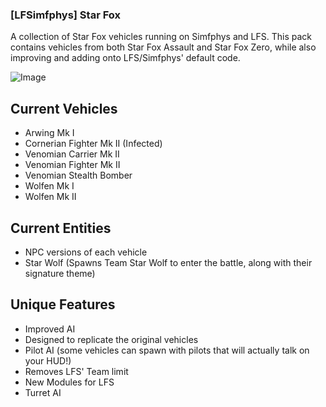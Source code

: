 ### [LFSimfphys] Star Fox
A collection of Star Fox vehicles running on Simfphys and LFS. This pack contains vehicles from both Star Fox Assault and Star Fox Zero, while also improving and adding onto LFS/Simfphys' default code.

![Image](https://trello.com/1/cards/60fb76439852af875597f45b/attachments/61175b3969e3ef021ae7ad08/download/20210812233818_1.jpg?raw=true)

## Current Vehicles
- Arwing Mk I
- Cornerian Fighter Mk II (Infected)
- Venomian Carrier Mk II
- Venomian Fighter Mk II
- Venomian Stealth Bomber
- Wolfen Mk I
- Wolfen Mk II

## Current Entities
- NPC versions of each vehicle
- Star Wolf (Spawns Team Star Wolf to enter the battle, along with their signature theme)

## Unique Features
- Improved AI
- Designed to replicate the original vehicles
- Pilot AI (some vehicles can spawn with pilots that will actually talk on your HUD!)
- Removes LFS' Team limit
- New Modules for LFS
- Turret AI
